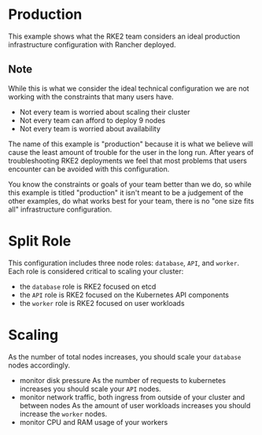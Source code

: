 # Production

This example shows what the RKE2 team considers an ideal production infrastructure configuration with Rancher deployed.

## Note

While this is what we consider the ideal technical configuration we are not working with the constraints that many users have.

- Not every team is worried about scaling their cluster
- Not every team can afford to deploy 9 nodes
- Not every team is worried about availability

The name of this example is "production" because it is what we believe will cause the least amount of trouble for the user in the long run.
After years of troubleshooting RKE2 deployments we feel that most problems that users encounter can be avoided with this configuration.

You know the constraints or goals of your team better than we do, so while this example is titled "production"
it isn't meant to be a judgement of the other examples, do what works best for your team, there is no
"one size fits all" infrastructure configuration.

# Split Role

This configuration includes three node roles: `database`, `API`, and `worker`.
Each role is considered critical to scaling your cluster:

- the `database` role is RKE2 focused on etcd
- the `API` role is RKE2 focused on the Kubernetes API components
- the `worker` role is RKE2 focused on user workloads

# Scaling

As the number of total nodes increases, you should scale your `database` nodes accordingly.
  - monitor disk pressure
As the number of requests to kubernetes increases you should scale your `API` nodes.
  - monitor network traffic, both ingress from outside of your cluster and between nodes
As the amount of user workloads increases you should increase the `worker` nodes.
  - monitor CPU and RAM usage of your workers
